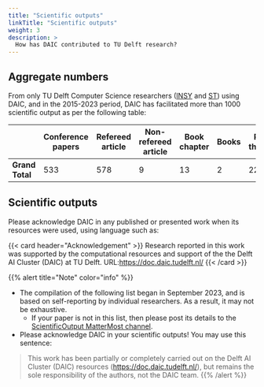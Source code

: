 ```yaml
---
title: "Scientific outputs"
linkTitle: "Scientific outputs"
weight: 3
description: >
  How has DAIC contributed to TU Delft research?
---
```

<!--
<body>
  <script src="https://unpkg.com/vue@^2/dist/vue.min.js"></script>
    <script src="https://unpkg.com/@webcomponents/webcomponentsjs@2.0.0/webcomponents-loader.js"></script>
  <script src="https://unpkg.com/data-metrics-badge/dist/data-metrics-badge.min.js"></script>
  <data-metrics-badge doi="10.7272/q6g15xs4" display="small"></data-metrics-badge>
</body>
-->

## Aggregate numbers

From only TU Delft Computer Science researchers ([INSY](https://www.tudelft.nl/en/eemcs/the-faculty/departments/intelligent-systems) and [ST](https://www.tudelft.nl/ewi/over-de-faculteit/afdelingen/software-technology)) using DAIC, and in the 2015-2023 period, DAIC has facilitated more than 1000 scientific output as per the following table: 

|                 | Conference papers | Refereed article | Non-refereed article | Book chapter | Books | PhD theses | Professional publications | Other research output | **Grand Total** |
| --------------- | --------------------- | -------------------- | ------------------------ | ---------------- | --------- | -------------- | ----------------------------- | ------------------------- | --------------- |
| **Grand Total** | 533               | 578              | 9                    | 13           | 2     | 22         | 6                         | 51                    | **1214**        |

## Scientific outputs


Please acknowledge DAIC in any published or presented work when its  resources were used, using language such as:

{{< card header="Acknowledgement" >}}
Research reported in this work was supported by the computational resources and support of the the Delft AI Cluster (DAIC) at TU Delft. URL:https://doc.daic.tudelft.nl/
{{< /card >}}


{{% alert title="Note" color="info" %}}
* The compilation of the following list began in September 2023, and is based on self-reporting by individual researchers. As a result, it may not be exhaustive. 
  * If your paper is not in this list, then please post its details to the [ScientificOutput MatterMost channel](https://mattermost.tudelft.nl/daic/channels/scientificoutput).
* Please acknowledge DAIC in your scientific outputs! You may use this sentence:
> This work has been partially or completely carried out on the Delft AI Cluster (DAIC) resources (https://doc.daic.tudelft.nl/), but remains the sole responsibility of the authors, not the DAIC team.
{{% /alert %}}


